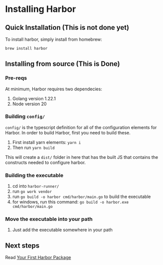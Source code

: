# Installing Harbor

## Quick Installation (**This is not done yet**)

To install harbor, simply install from homebrew:

```bash
brew install harbor
```

## Installing from source (**This is Done**)

### Pre-reqs

At minimum, Harbor requires two dependecies:

1. Golang version 1.22.1
2. Node version 20

### Building `config/`

`config/` is the typescript definition for all of the configuration elements for Harbor. In order to build Harbor, first you need to build these.

1. First install yarn elements: `yarn i`
2. Then run `yarn build`

This will create a `dist/` folder in here that has the built JS that contains the constructs needed to configure harbor.

### Building the executable

1. cd into `harbor-runner/`
2. run `go work vendor`
3. run `go build -o harbor cmd/harbor/main.go` to build the executable
4. for windows, run this command: `go build -o harbor.exe cmd/harbor/main.go`

### Move the executable into your path

1. Just add the executable somewhere in your path

## Next steps

Read [Your First Harbor Package](./your-first-harbor-package.md)

